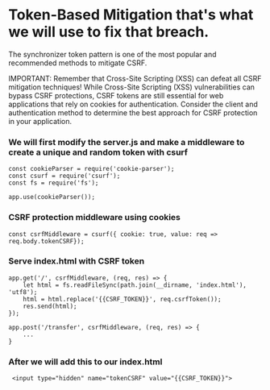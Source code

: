 # Token-Based Mitigation that's what we will use to fix that breach.

The synchronizer token pattern is one of the most popular and recommended methods to mitigate CSRF.

IMPORTANT: Remember that Cross-Site Scripting (XSS) can defeat all CSRF mitigation techniques! While Cross-Site Scripting (XSS) vulnerabilities can bypass CSRF protections, CSRF tokens are still essential for web applications that rely on cookies for authentication. Consider the client and authentication method to determine the best approach for CSRF protection in your application.

### We will first modify the server.js and make a middleware to create a unique and random token with csurf
```
const cookieParser = require('cookie-parser');
const csurf = require('csurf');
const fs = require('fs');

app.use(cookieParser());
```
### CSRF protection middleware using cookies
```
const csrfMiddleware = csurf({ cookie: true, value: req => req.body.tokenCSRF});
```

### Serve index.html with CSRF token
```
app.get('/', csrfMiddleware, (req, res) => {
    let html = fs.readFileSync(path.join(__dirname, 'index.html'), 'utf8');
    html = html.replace('{{CSRF_TOKEN}}', req.csrfToken());
    res.send(html);
});

app.post('/transfer', csrfMiddleware, (req, res) => {
    ...
} 
```
### After we will add this to our index.html
```
 <input type="hidden" name="tokenCSRF" value="{{CSRF_TOKEN}}">
```
